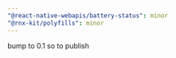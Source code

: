 ```yaml
---
"@react-native-webapis/battery-status": minor
"@rnx-kit/polyfills": minor
---
```


bump to 0.1 so to publish
